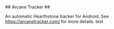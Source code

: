 ## Arcane Tracker ##

An automatic Hearthstone tracker for Android. See https://arcanetracker.com/ for more details.
test
